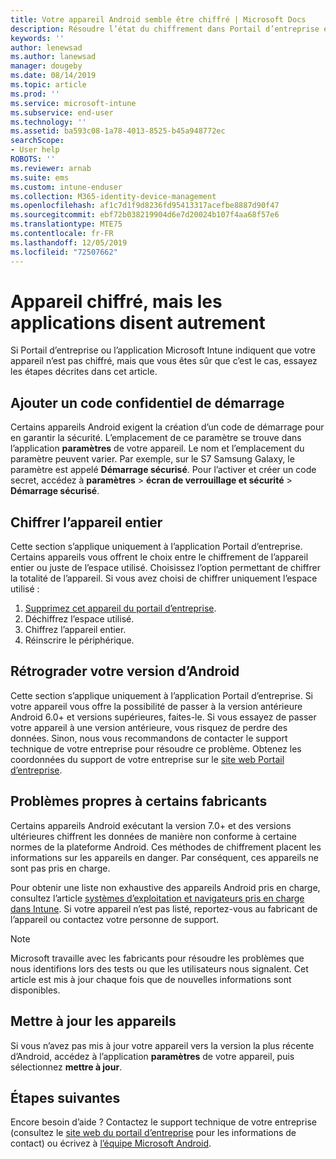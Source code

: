 ```yaml
---
title: Votre appareil Android semble être chiffré | Microsoft Docs
description: Résoudre l’état du chiffrement dans Portail d’entreprise et Microsoft Intune application
keywords: ''
author: lenewsad
ms.author: lanewsad
manager: dougeby
ms.date: 08/14/2019
ms.topic: article
ms.prod: ''
ms.service: microsoft-intune
ms.subservice: end-user
ms.technology: ''
ms.assetid: ba593c08-1a78-4013-8525-b45a948772ec
searchScope:
- User help
ROBOTS: ''
ms.reviewer: arnab
ms.suite: ems
ms.custom: intune-enduser
ms.collection: M365-identity-device-management
ms.openlocfilehash: af1c7d1f9d8236fd95413317acefbe8887d90f47
ms.sourcegitcommit: ebf72b038219904d6e7d20024b107f4aa68f57e6
ms.translationtype: MTE75
ms.contentlocale: fr-FR
ms.lasthandoff: 12/05/2019
ms.locfileid: "72507662"
---
```

# <a name="device-encrypted-but-apps-say-otherwise"></a>Appareil chiffré, mais les applications disent autrement

Si Portail d’entreprise ou l’application Microsoft Intune indiquent que votre appareil n’est pas chiffré, mais que vous êtes sûr que c’est le cas, essayez les étapes décrites dans cet article.  

## <a name="add-a-startup-pin"></a>Ajouter un code confidentiel de démarrage

Certains appareils Android exigent la création d’un code de démarrage pour en garantir la sécurité. L’emplacement de ce paramètre se trouve dans l’application **paramètres** de votre appareil. Le nom et l’emplacement du paramètre peuvent varier. Par exemple, sur le S7 Samsung Galaxy, le paramètre est appelé **Démarrage sécurisé**. Pour l’activer et créer un code secret, accédez à **paramètres** > **écran de verrouillage et sécurité** > **Démarrage sécurisé**.  

## <a name="encrypt-the-entire-device"></a>Chiffrer l’appareil entier

Cette section s’applique uniquement à l’application Portail d’entreprise. Certains appareils vous offrent le choix entre le chiffrement de l’appareil entier ou juste de l’espace utilisé. Choisissez l’option permettant de chiffrer la totalité de l’appareil. Si vous avez choisi de chiffrer uniquement l’espace utilisé :

1. [Supprimez cet appareil du portail d’entreprise](unenroll-your-device-from-intune-android.md).
2. Déchiffrez l’espace utilisé.  
3. Chiffrez l’appareil entier.  
4. Réinscrire le périphérique.  

## <a name="downgrade-your-version-of-android"></a>Rétrograder votre version d’Android

Cette section s’applique uniquement à l’application Portail d’entreprise. Si votre appareil vous offre la possibilité de passer à la version antérieure Android 6.0+ et versions supérieures, faites-le. Si vous essayez de passer votre appareil à une version antérieure, vous risquez de perdre des données. Sinon, nous vous recommandons de contacter le support technique de votre entreprise pour résoudre ce problème. Obtenez les coordonnées du support de votre entreprise sur le [site web Portail d’entreprise](https://go.microsoft.com/fwlink/?linkid=2010980).  

## <a name="specific-manufacturer-issues"></a>Problèmes propres à certains fabricants

Certains appareils Android exécutant la version 7.0+ et des versions ultérieures chiffrent les données de manière non conforme à certaine normes de la plateforme Android. Ces méthodes de chiffrement placent les informations sur les appareils en danger. Par conséquent, ces appareils ne sont pas pris en charge.

Pour obtenir une liste non exhaustive des appareils Android pris en charge, consultez l’article [systèmes d’exploitation et navigateurs pris en charge dans Intune](https://docs.microsoft.com/intune/fundamentals/supported-devices-browsers#supported-samsung-knox-standard-devices). Si votre appareil n’est pas listé, reportez-vous au fabricant de l’appareil ou contactez votre personne de support.

> [!Note]
> Microsoft travaille avec les fabricants pour résoudre les problèmes que nous identifions lors des tests ou que les utilisateurs nous signalent. Cet article est mis à jour chaque fois que de nouvelles informations sont disponibles.

## <a name="update-devices"></a>Mettre à jour les appareils

Si vous n’avez pas mis à jour votre appareil vers la version la plus récente d’Android, accédez à l’application **paramètres** de votre appareil, puis sélectionnez **mettre à jour**.  

## <a name="next-steps"></a>Étapes suivantes

Encore besoin d’aide ? Contactez le support technique de votre entreprise (consultez le [site web du portail d’entreprise](https://go.microsoft.com/fwlink/?linkid=2010980) pour les informations de contact) ou écrivez à <a href="mailto:wintunedroidfbk@microsoft.com?subject=I'm having trouble with enrolling my Android device&body=Describe the issue you're experiencing here.">l’équipe Microsoft Android</a>.  
